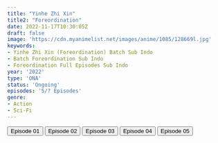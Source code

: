 ```yaml
---
title: "Yinhe Zhi Xin"
title2: "Foreordination"
date: 2022-11-17T10:30:05Z
draft: false
image: 'https://cdn.myanimelist.net/images/anime/1085/128669l.jpg'
keywords:
- Yinhe Zhi Xin (Foreordination) Batch Sub Indo
- Batch Foreordination Sub Indo
- Foreordination Full Episodes Sub Indo
year: '2022'
type: 'ONA'
status: 'Ongoing'
episodes: '5/? Episodes'
genre:
- Action
- Sci-Fi
---
```


<div class="d-g gg-5 gtc-r ai-c">
<button onclick="window.open('?arc=NfEjiUW69P_20221027/1/MP4/Kuramanime-FORDNT-01-480p-BGlobal','_blank')">Episode 01</button>
<button onclick="window.open('?arc=NfEjiUW69P_20221027/2/MP4/Kuramanime-FORDNT-02-480p-BGlobal','_blank')">Episode 02</button>
<button onclick="window.open('?arc=SuDWhqeDfa_20221103/3/MP4/Kuramanime-FORDNT-03-480p-BGlobal','_blank')">Episode 03</button>
<button onclick="window.open('?arc=lOG70Ze2SS_20221110/4/MP4/Kuramanime-FORDNT-04-480p-BGlobal','_blank')">Episode 04</button>
<button onclick="window.open('?arc=hD7a8xBTON_20221117/5/MP4/Kuramanime-FORDNT-05-480p-BGlobal','_blank')">Episode 05</button>
</div>